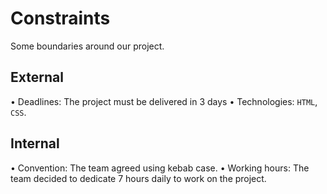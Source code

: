 # Constraints

Some boundaries around our project.

## External

• Deadlines: The project must be delivered in 3 days • Technologies: `HTML`,
`CSS`.

<!--
  constraints coming from the outside that your team has no control over.
  These may include:
  - project deadlines
  - UI design or color schemes
  - technologies (sometimes a client will tell you what to use)
-->

<!--
  constraints that come from within your team, and you have no control over.
  They may include:
  - each of your individual skill levels
  - amount of time available to work on the project
-->

## Internal

• Convention: The team agreed using kebab case. • Working hours: The team
decided to dedicate 7 hours daily to work on the project.

<!--
  constraints that your team decided on to help scope the project. they may include:
  - coding style & conventions
  - agree on a code review checklist for the project repository
  - the number of hours you want to spend working
  - only using the colors black and white
-->
